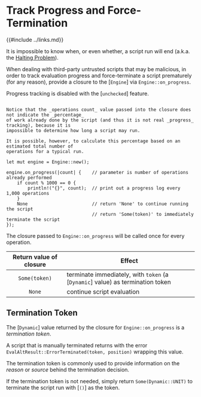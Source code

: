 Track Progress and Force-Termination
===================================

{{#include ../links.md}}

It is impossible to know when, or even whether, a script run will end
(a.k.a. the [Halting Problem](http://en.wikipedia.org/wiki/Halting_problem)).

When dealing with third-party untrusted scripts that may be malicious, in order to track evaluation
progress and force-terminate a script prematurely (for any reason), provide a closure to the
[`Engine`] via `Engine::on_progress`.

Progress tracking is disabled with the [`unchecked`] feature.

```admonish info "Operations count vs. progress percentage"

Notice that the _operations count_ value passed into the closure does not indicate the _percentage_
of work already done by the script (and thus it is not real _progress_ tracking), because it is
impossible to determine how long a script may run.

It is possible, however, to calculate this percentage based on an estimated total number of
operations for a typical run.
```

```rust,no_run
let mut engine = Engine::new();

engine.on_progress(|count| {    // parameter is number of operations already performed
    if count % 1000 == 0 {
        println!("{}", count);  // print out a progress log every 1,000 operations
    }
    None                        // return 'None' to continue running the script
                                // return 'Some(token)' to immediately terminate the script
});
```

The closure passed to `Engine::on_progress` will be called once for every operation.

| Return value of closure | Effect                                                                         |
| :---------------------: | ------------------------------------------------------------------------------ |
|      `Some(token)`      | terminate immediately, with `token` (a [`Dynamic`] value) as termination token |
|         `None`          | continue script evaluation                                                     |


Termination Token
-----------------

The [`Dynamic`] value returned by the closure for `Engine::on_progress` is a _termination token_.

A script that is manually terminated returns with the error `EvalAltResult::ErrorTerminated(token, position)`
wrapping this value.

The termination token is commonly used to provide information on the _reason_ or _source_
behind the termination decision.

If the termination token is not needed, simply return `Some(Dynamic::UNIT)` to terminate the script
run with [`()`] as the token.
